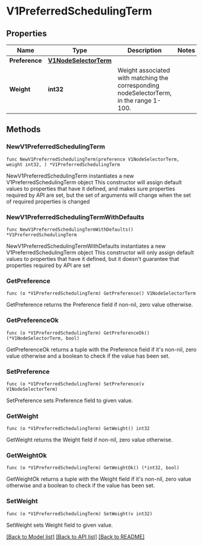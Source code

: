 # V1PreferredSchedulingTerm

## Properties

Name | Type | Description | Notes
------------ | ------------- | ------------- | -------------
**Preference** | [**V1NodeSelectorTerm**](V1NodeSelectorTerm.md) |  | 
**Weight** | **int32** | Weight associated with matching the corresponding nodeSelectorTerm, in the range 1-100. | 

## Methods

### NewV1PreferredSchedulingTerm

`func NewV1PreferredSchedulingTerm(preference V1NodeSelectorTerm, weight int32, ) *V1PreferredSchedulingTerm`

NewV1PreferredSchedulingTerm instantiates a new V1PreferredSchedulingTerm object
This constructor will assign default values to properties that have it defined,
and makes sure properties required by API are set, but the set of arguments
will change when the set of required properties is changed

### NewV1PreferredSchedulingTermWithDefaults

`func NewV1PreferredSchedulingTermWithDefaults() *V1PreferredSchedulingTerm`

NewV1PreferredSchedulingTermWithDefaults instantiates a new V1PreferredSchedulingTerm object
This constructor will only assign default values to properties that have it defined,
but it doesn't guarantee that properties required by API are set

### GetPreference

`func (o *V1PreferredSchedulingTerm) GetPreference() V1NodeSelectorTerm`

GetPreference returns the Preference field if non-nil, zero value otherwise.

### GetPreferenceOk

`func (o *V1PreferredSchedulingTerm) GetPreferenceOk() (*V1NodeSelectorTerm, bool)`

GetPreferenceOk returns a tuple with the Preference field if it's non-nil, zero value otherwise
and a boolean to check if the value has been set.

### SetPreference

`func (o *V1PreferredSchedulingTerm) SetPreference(v V1NodeSelectorTerm)`

SetPreference sets Preference field to given value.


### GetWeight

`func (o *V1PreferredSchedulingTerm) GetWeight() int32`

GetWeight returns the Weight field if non-nil, zero value otherwise.

### GetWeightOk

`func (o *V1PreferredSchedulingTerm) GetWeightOk() (*int32, bool)`

GetWeightOk returns a tuple with the Weight field if it's non-nil, zero value otherwise
and a boolean to check if the value has been set.

### SetWeight

`func (o *V1PreferredSchedulingTerm) SetWeight(v int32)`

SetWeight sets Weight field to given value.



[[Back to Model list]](../README.md#documentation-for-models) [[Back to API list]](../README.md#documentation-for-api-endpoints) [[Back to README]](../README.md)


